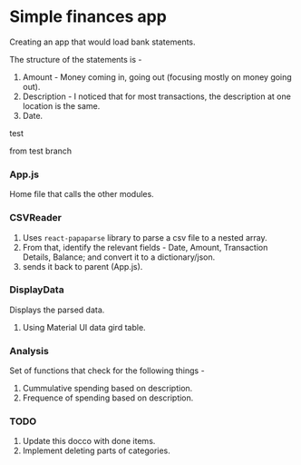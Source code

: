 # Simple finances app

Creating an app that would load bank statements. 

The structure of the statements is - 
1. Amount - Money coming in, going out (focusing mostly on money going out).
2. Description - I noticed that for most transactions, the description at one location is the same.
3. Date.

test

from test branch

### App.js

Home file that calls the other modules.

### CSVReader

1. Uses `react-papaparse` library to parse a csv file to a nested array.  
2. From that, identify the relevant fields - Date, Amount, Transaction Details, Balance; and convert it to a dictionary/json.
3. sends it back to parent (App.js).

### DisplayData

Displays the parsed data.

1. Using Material UI data gird table.

### Analysis

Set of functions that check for the following things - 
1. Cummulative spending based on description.
2. Frequence of spending based on description.

### TODO

1. Update this docco with done items.
2. Implement deleting parts of categories.